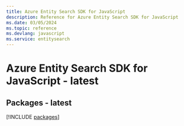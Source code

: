 ```yaml
---
title: Azure Entity Search SDK for JavaScript
description: Reference for Azure Entity Search SDK for JavaScript
ms.date: 03/05/2024
ms.topic: reference
ms.devlang: javascript
ms.service: entitysearch
---
```

# Azure Entity Search SDK for JavaScript - latest
## Packages - latest
[!INCLUDE [packages](entity-search-index.md)]